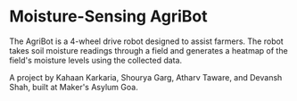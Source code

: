 # Moisture-Sensing AgriBot

The AgriBot is a 4-wheel drive robot designed to assist farmers. The robot takes soil moisture readings through a field and generates a heatmap of the field's moisture levels using the collected data.

A project by Kahaan Karkaria, Shourya Garg, Atharv Taware, and Devansh Shah, built at Maker's Asylum Goa.
